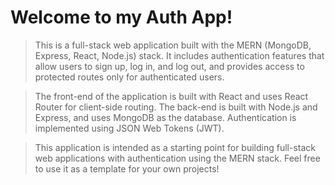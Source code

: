# Welcome to my Auth App!

> This is a full-stack web application built with the MERN (MongoDB, Express, React, Node.js) stack. It includes authentication features that allow users to sign up, log in, and log out, and provides access to protected routes only for authenticated users.

> The front-end of the application is built with React and uses React Router for client-side routing. The back-end is built with Node.js and Express, and uses MongoDB as the database. Authentication is implemented using JSON Web Tokens (JWT).

> This application is intended as a starting point for building full-stack web applications with authentication using the MERN stack. Feel free to use it as a template for your own projects!
